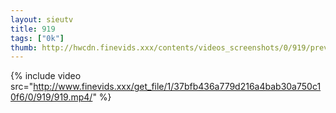 ```yaml
--- 
layout: sieutv
title: 919
tags: ["0k"]
thumb: http://hwcdn.finevids.xxx/contents/videos_screenshots/0/919/preview.mp4.jpg
---
```

{% include video src="http://www.finevids.xxx/get_file/1/37bfb436a779d216a4bab30a750c10f6/0/919/919.mp4/" %} 
